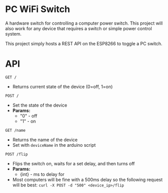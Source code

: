 # PC WiFi Switch
A hardware switch for controlling a computer power switch. This project will also work for any device that requires a switch or simple power control system.

This project simply hosts a REST API on the ESP8266 to toggle a PC switch.

# API

`GET /`
- Returns current state of the device (0=off, 1=on)

`POST /`
- Set the state of the device
- **Params:**
  - "0" - off
  - "1" - on

`GET /name`
- Returns the name of the device
- Set with `deviceName` in the arduino script

`POST /flip`
- Flips the switch on, waits for a set delay, and then turns off
- **Params:**
  - {int} - ms to delay for
- Most computers will be fine with a 500ms delay so the following request will be best: `curl -X POST -d "500" <device_ip>/flip`